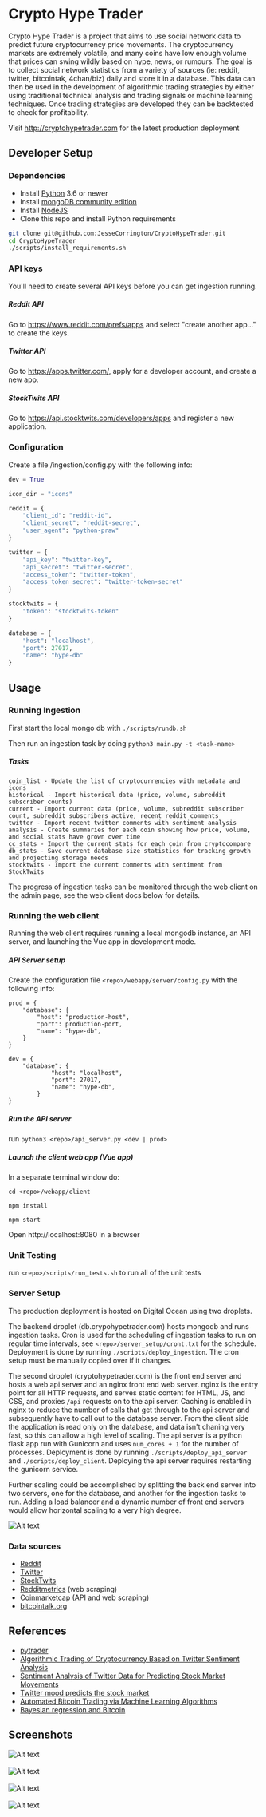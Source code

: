 # Crypto Hype Trader

Crypto Hype Trader is a project that aims to use social network data to
predict future cryptocurrency price movements. The cryptocurrency markets are extremely volatile,
and many coins have low enough volume that prices can swing wildly based on hype, news, or rumours.
The goal is to collect social network statistics from a variety of sources (ie: reddit, twitter, bitcointak, 4chan/biz)
daily and store it in a database. This data can then be used in the development of algorithmic trading strategies
by either using traditional technical analysis and trading signals or machine learning techniques. Once trading strategies are developed
they can be backtested to check for profitability.

Visit http://cryptohypetrader.com for the latest production deployment


## Developer Setup

### Dependencies
* Install [Python](https://www.python.org/downloads/) 3.6 or newer
* Install [mongoDB community edition](https://www.mongodb.com/download-center?jmp=nav#community)
* Install [NodeJS](https://nodejs.org/en/download/)
* Clone this repo and install Python requirements
```bash
git clone git@github.com:JesseCorrington/CryptoHypeTrader.git
cd CryptoHypeTrader
./scripts/install_requirements.sh

```


### API keys
You'll need to create several API keys before you can get ingestion running.

##### Reddit API
Go to https://www.reddit.com/prefs/apps and select "create another app..." to create the keys. 

##### Twitter API
Go to https://apps.twitter.com/, apply for a developer account, and create a new app.

##### StockTwits API
Go to https://api.stocktwits.com/developers/apps and register a new application.

### Configuration
Create a file <repo>/ingestion/config.py with the following info:

```python
dev = True

icon_dir = "icons"

reddit = {
    "client_id": "reddit-id",
    "client_secret": "reddit-secret",
    "user_agent": "python-praw"
}

twitter = {
    "api_key": "twitter-key",
    "api_secret": "twitter-secret",
    "access_token": "twitter-token",
    "access_token_secret": "twitter-token-secret"
}

stocktwits = {
    "token": "stocktwits-token"
}

database = {
    "host": "localhost",
    "port": 27017,
    "name": "hype-db"
}
```


## Usage

### Running Ingestion

First start the local mongo db with `./scripts/rundb.sh`

Then run an ingestion task by doing `python3 main.py -t <task-name>`

##### Tasks
```
coin_list - Update the list of cryptocurrencies with metadata and icons
historical - Import historical data (price, volume, subreddit subscriber counts)
current - Import current data (price, volume, subreddit subscriber count, subreddit subscribers active, recent reddit comments
twitter - Import recent twitter comments with sentiment analysis
analysis - Create summaries for each coin showing how price, volume, and social stats have grown over time
cc_stats - Import the current stats for each coin from cryptocompare
db_stats - Save current database size statistics for tracking growth and projecting storage needs
stocktwits - Import the current comments with sentiment from StockTwits
```

The progress of ingestion tasks can be monitored through the web client on the admin page, see the web client docs below for details.

### Running the web client
Running the web client requires running a local mongodb instance, an API server, and launching the Vue app in development mode.

##### API Server setup
Create the configuration file `<repo>/webapp/server/config.py` with the following info:

```
prod = {
    "database": {
        "host": "production-host",
        "port": production-port,
        "name": "hype-db",
    }
}

dev = {
    "database": {
            "host": "localhost",
            "port": 27017,
            "name": "hype-db",
        }
}
```

##### Run the API server
run `python3 <repo>/api_server.py <dev | prod>`

##### Launch the client web app (Vue app)
In a separate terminal window do:

`cd <repo>/webapp/client`

`npm install`

`npm start`

Open http://localhost:8080 in a browser


### Unit Testing
run `<repo>/scripts/run_tests.sh` to run all of the unit tests


### Server Setup
The production deployment is hosted on Digital Ocean using two droplets.

The backend droplet (db.crypohypetrader.com) hosts mongodb and runs ingestion tasks. Cron is used for the scheduling of ingestion tasks to run on regular time intervals, see `<repo>/server_setup/cront.txt` for the schedule. Deployment is done by running `./scripts/deploy_ingestion`. The cron setup must be manually copied over if it changes.

The second droplet (cryptohypetrader.com) is the front end server and hosts a web api server and an nginx front end web server. nginx is the entry point for all HTTP requests, and serves static content for HTML, JS, and CSS, and proxies `/api` requests on to the api server. Caching is enabled in nginx to reduce the number of calls that get through to the api server and subsequently have to call out to the database server. From the client side the application is read only on the database, and data isn't chaning very fast, so this can allow a high level of scaling. The api server is a python flask app run with Gunicorn and uses `num_cores + 1` for the number of processes. Deployment is done by running `./scripts/deploy_api_server` and `./scripts/deploy_client`. Deploying the api server requires restarting the gunicorn service.

Further scaling could be accomplished by splitting the back end server into two servers, one for the database, and
another for the ingestion tasks to run. Adding a load balancer and a dynamic number of front end servers would allow horizontal scaling to a very high degree.

![Alt text](/architecture_diagram.png?raw=true "High Level Architecture Diagram")


### Data sources
* [Reddit](https://www.reddit.com/dev/api/)
* [Twitter](https://developer.twitter.com/en/docs.html)
* [StockTwits](https://api.stocktwits.com/developers/docs)
* [Redditmetrics](https://www.redditmetrics.com) (web scraping)
* [Coinmarketcap](https://www.coinmarketcap.com) (API and web scraping)
* [bitcointalk.org](https://www.bitcointalk.org)


## References
* [pytrader](https://github.com/owocki/pytrader)
* [Algorithmic Trading of Cryptocurrency Based on Twitter Sentiment Analysis](http://cs229.stanford.edu/proj2015/029_report.pdf) 
* [Sentiment Analysis of Twitter Data for Predicting Stock Market Movements](https://arxiv.org/pdf/1610.09225.pdf)
* [Twitter mood predicts the stock market](https://arxiv.org/pdf/1010.3003.pdf)
* [Automated Bitcoin Trading via Machine Learning Algorithms](http://ai2-s2-pdfs.s3.amazonaws.com/e065/3631b4a476abf5276a264f6bbff40b132061.pdf)
* [Bayesian regression and Bitcoin](https://arxiv.org/pdf/1410.1231v1.pdf)

## Screenshots

![Alt text](/screenshots/coin_list.png?raw=true "Landing page coin list")
<br><br>
![Alt text](/screenshots/charts1.png?raw=true "Example charts")
<br><br>
![Alt text](/screenshots/charts2.png?raw=true "Example charts")
<br><br>
![Alt text](/screenshots/admin.png?raw=true "Admin page for monitoring ingestion tasks on the server")
